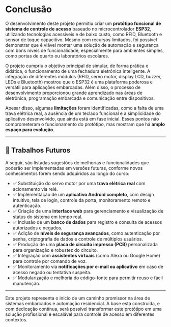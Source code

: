 # Conclusão

O desenvolvimento deste projeto permitiu criar um **protótipo funcional de sistema de controle de acesso** baseado no microcontrolador **ESP32**, utilizando tecnologias acessíveis e de baixo custo, como RFID, Bluetooth e sensor de toque capacitivo. Mesmo com recursos limitados, foi possível demonstrar que é viável montar uma solução de automação e segurança com bons níveis de funcionalidade, especialmente para ambientes simples, como portas de quarto ou laboratórios escolares.

O projeto cumpriu o objetivo principal de simular, de forma prática e didática, o funcionamento de uma fechadura eletrônica inteligente. A integração de diferentes módulos (RFID, servo motor, display LCD, buzzer, LEDs e Bluetooth) mostrou que o ESP32 é uma plataforma poderosa e versátil para aplicações embarcadas. Além disso, o processo de desenvolvimento proporcionou grande aprendizado nas áreas de eletrônica, programação embarcada e comunicação entre dispositivos.

Apesar disso, algumas **limitações** foram identificadas, como a falta de uma trava elétrica real, a ausência de um teclado funcional e a simplicidade do aplicativo desenvolvido, que ainda está em fase inicial. Esses pontos não comprometeram o funcionamento do protótipo, mas mostram que há **amplo espaço para evolução**.

---

## 🔮 Trabalhos Futuros

A seguir, são listadas sugestões de melhorias e funcionalidades que poderão ser implementadas em versões futuras, conforme novos conhecimentos forem sendo adquiridos ao longo do curso:

- ✅ Substituição do servo motor por uma **trava elétrica real** com acionamento via relé.
- ✅ Implementação de um **aplicativo Android completo**, com design intuitivo, tela de login, controle da porta, monitoramento remoto e autenticação.
- ✅ Criação de uma **interface web** para gerenciamento e visualização de status do sistema em tempo real.
- ✅ Inclusão de um **banco de dados** para registro e consulta de acessos autorizados e negados.
- ✅ Adição de **níveis de segurança avançados**, como autenticação por senha, criptografia de dados e controle de múltiplos usuários.
- ✅ Produção de uma **placa de circuito impresso (PCB)** personalizada para organização e robustez do circuito.
- ✅ Integração com **assistentes virtuais** (como Alexa ou Google Home) para controle por comando de voz.
- ✅ Monitoramento via **notificações por e-mail ou aplicativo** em caso de acesso negado ou tentativa suspeita.
- ✅ Modularização e melhoria do código-fonte para permitir reuso e fácil manutenção.

---

Este projeto representa o início de um caminho promissor na área de sistemas embarcados e automação residencial. A base está construída, e com dedicação contínua, será possível transformar este protótipo em uma solução profissional e escalável para controle de acesso em diferentes contextos.
